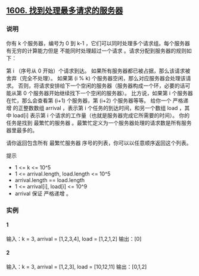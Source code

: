 ## [1606. 找到处理最多请求的服务器](https://leetcode-cn.com/problems/find-servers-that-handled-most-number-of-requests/)

### 说明
你有 k 个服务器，编号为 0 到 k-1 ，它们可以同时处理多个请求组。每个服务器有无穷的计算能力但是 不能同时处理超过一个请求 。请求分配到服务器的规则如下：

第 i （序号从 0 开始）个请求到达。
如果所有服务器都已被占据，那么该请求被舍弃（完全不处理）。
如果第 (i % k) 个服务器空闲，那么对应服务器会处理该请求。
否则，将请求安排给下一个空闲的服务器（服务器构成一个环，必要的话可能从第 0 个服务器开始继续找下一个空闲的服务器）。
比方说，如果第 i 个服务器在忙，那么会查看第 (i+1) 个服务器，第 (i+2) 个服务器等等。
给你一个 严格递增 的正整数数组 arrival ，表示第 i 个任务的到达时间，和另一个数组 load ，其中 load[i] 表示第 i 个请求的工作量（也就是服务器完成它所需要的时间）。
你的任务是找到 最繁忙的服务器 。最繁忙定义为一个服务器处理的请求数是所有服务器里最多的。

请你返回包含所有 最繁忙服务器 序号的列表，你可以以任意顺序返回这个列表。

提示
* 1 <= k <= 10^5
* 1 <= arrival.length, load.length <= 10^5
* arrival.length == load.length
* 1 <= arrival[i], load[i] <= 10^9
* arrival 保证 严格递增 。

### 实例
#### 1
输入：k = 3, arrival = [1,2,3,4], load = [1,2,1,2]
输出：[0]

#### 2
输入：k = 3, arrival = [1,2,3], load = [10,12,11]
输出：[0,1,2]